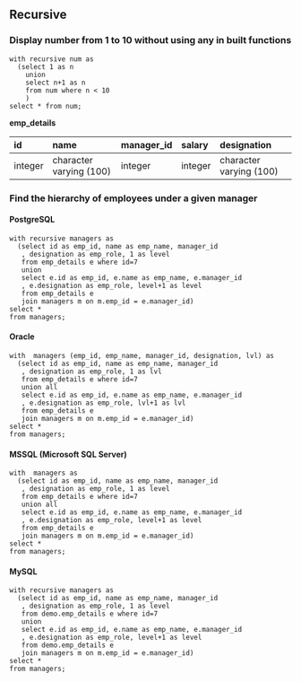 ## Recursive

### Display number from 1 to 10 without using any in built functions
```
with recursive num as
  (select 1 as n
    union
    select n+1 as n
    from num where n < 10
    )
select * from num;
```

**emp_details**

| id      | name                    | manager_id | salary  | designation             |
| :------ | :---------------------- | :--------- | :------ | :---------------------- |
| integer | character varying (100) | integer    | integer | character varying (100) |

### Find the hierarchy of employees under a given manager

#### PostgreSQL
```
with recursive managers as
  (select id as emp_id, name as emp_name, manager_id
   , designation as emp_role, 1 as level
   from emp_details e where id=7
   union
   select e.id as emp_id, e.name as emp_name, e.manager_id
   , e.designation as emp_role, level+1 as level
   from emp_details e
   join managers m on m.emp_id = e.manager_id)
select *
from managers;
```

#### Oracle
```
with  managers (emp_id, emp_name, manager_id, designation, lvl) as
  (select id as emp_id, name as emp_name, manager_id
   , designation as emp_role, 1 as lvl
   from emp_details e where id=7
   union all
   select e.id as emp_id, e.name as emp_name, e.manager_id
   , e.designation as emp_role, lvl+1 as lvl
   from emp_details e
   join managers m on m.emp_id = e.manager_id)
select *
from managers;
```

#### MSSQL (Microsoft SQL Server)
```
with  managers as
  (select id as emp_id, name as emp_name, manager_id
   , designation as emp_role, 1 as level
   from emp_details e where id=7
   union all
   select e.id as emp_id, e.name as emp_name, e.manager_id
   , e.designation as emp_role, level+1 as level
   from emp_details e
   join managers m on m.emp_id = e.manager_id)
select *
from managers;
```

#### MySQL
```
with recursive managers as
  (select id as emp_id, name as emp_name, manager_id
   , designation as emp_role, 1 as level
   from demo.emp_details e where id=7
   union
   select e.id as emp_id, e.name as emp_name, e.manager_id
   , e.designation as emp_role, level+1 as level
   from demo.emp_details e
   join managers m on m.emp_id = e.manager_id)
select *
from managers;
```